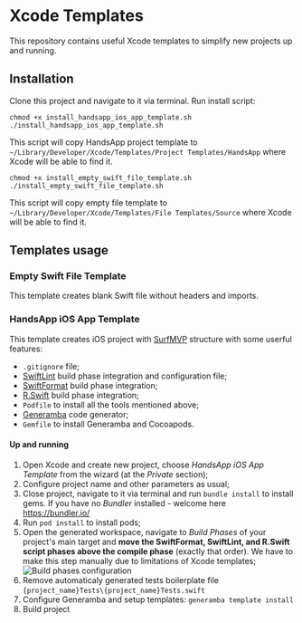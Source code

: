 # Xcode Templates

This repository contains useful Xcode templates to simplify new projects up and running.

## Installation

Clone this project and navigate to it via terminal. Run install script:

    chmod +x install_handsapp_ios_app_template.sh
    ./install_handsapp_ios_app_template.sh

This script will copy HandsApp project template to `~/Library/Developer/Xcode/Templates/Project Templates/HandsApp` where Xcode will be able to find it. 

    chmod +x install_empty_swift_file_template.sh
    ./install_empty_swift_file_template.sh

This script will copy empty file template to `~/Library/Developer/Xcode/Templates/File Templates/Source` where Xcode will be able to find it. 

## Templates usage

### Empty Swift File Template

This template creates blank Swift file without headers and imports. 

### HandsApp iOS App Template

This template creates iOS project with [SurfMVP](https://github.com/surfstudio/Surf-iOS-Developers/blob/master/Surf_MVP.md) structure with some userful features:

* `.gitignore` file;
* [SwiftLint](https://github.com/realm/SwiftLint) build phase integration and configuration file;
* [SwiftFormat](https://github.com/nicklockwood/SwiftFormat) build phase integration;
* [R.Swift](https://github.com/mac-cain13/R.swift) build phase integration;
* `Podfile` to install all the tools mentioned above;
* [Generamba](https://github.com/strongself/Generamba) code generator;
* `Gemfile` to install Generamba and Cocoapods.

#### Up and running

1. Open Xcode and create new project, choose *HandsApp iOS App Template* from the wizard (at the *Private* section);
2. Configure project name and other parameters as usual;
3. Close project, navigate to it via terminal and run `bundle install` to install gems. If you have no *Bundler* installed - welcome here https://bundler.io/
4. Run `pod install` to install pods;
5. Open the generated workspace, navigate to *Build Phases* of your project's main target and **move the SwiftFormat, SwiftLint, and R.Swift script phases above the compile phase** (exactly that order). We have to make this step manually due to limitations of Xcode templates;
   ![Build phases configuration](images/build_phases_configuration.png)
6. Remove automaticaly generated tests boilerplate file `{project_name}Tests\{project_name}Tests.swift`
6. Configure Generamba and setup templates: `generamba template install`
7. Build project
